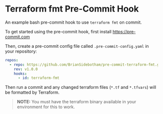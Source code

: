 # Terraform fmt Pre-Commit Hook

An example bash pre-commit hook to use `terraform fmt` on commit.

To get started using the pre-commit hook, first install https://pre-commit.com

Then, create a pre-commit config file called `.pre-commit-config.yaml` in your repository:

```yaml
repos:
  - repo: https://github.com/BrianSidebotham/pre-commit-terraform-fmt.git
    rev: v1.0.0
    hooks:
      - id: terraform-fmt
```

Then run a commit and any changed terraform files (`*.tf` and `*.tfvars`) will be formatted by Terraform.

>**NOTE:** You must have the terraform binary available in your environment for this to work.
